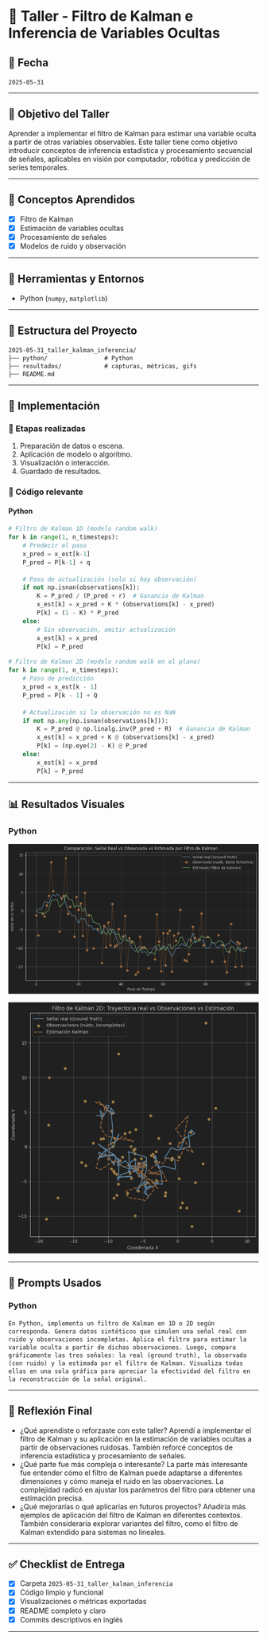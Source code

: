 # 🧪 Taller - Filtro de Kalman e Inferencia de Variables Ocultas

## 📅 Fecha
`2025-05-31`

---

## 🎯 Objetivo del Taller

Aprender a implementar el filtro de Kalman para estimar una variable oculta a partir de otras variables observables.
Este taller tiene como objetivo introducir conceptos de inferencia estadística y procesamiento secuencial de señales, aplicables en visión por computador, robótica y predicción de series temporales.

---

## 🧠 Conceptos Aprendidos

- [X] Filtro de Kalman
- [X] Estimación de variables ocultas
- [X] Procesamiento de señales
- [X] Modelos de ruido y observación

---

## 🔧 Herramientas y Entornos

- Python (`numpy`, `matplotlib`)

---

## 📁 Estructura del Proyecto

```
2025-05-31_taller_kalman_inferencia/
├── python/                # Python
├── resultados/            # capturas, métricas, gifs
├── README.md
```

---

## 🧪 Implementación


### 🔹 Etapas realizadas
1. Preparación de datos o escena.
2. Aplicación de modelo o algoritmo.
3. Visualización o interacción.
4. Guardado de resultados.


### 🔹 Código relevante


#### Python

```python
# Filtro de Kalman 1D (modelo random walk)
for k in range(1, n_timesteps):
    # Predecir el paso
    x_pred = x_est[k-1]
    P_pred = P[k-1] + q

    # Paso de actualización (solo si hay observación)
    if not np.isnan(observations[k]):
        K = P_pred / (P_pred + r)  # Ganancia de Kalman
        x_est[k] = x_pred + K * (observations[k] - x_pred)
        P[k] = (1 - K) * P_pred
    else:
        # Sin observación, omitir actualización
        x_est[k] = x_pred
        P[k] = P_pred
```

```python
# Filtro de Kalman 2D (modelo random walk en el plano)
for k in range(1, n_timesteps):
    # Paso de predicción
    x_pred = x_est[k - 1]
    P_pred = P[k - 1] + Q

    # Actualización si la observación no es NaN
    if not np.any(np.isnan(observations[k])):
        K = P_pred @ np.linalg.inv(P_pred + R)  # Ganancia de Kalman
        x_est[k] = x_pred + K @ (observations[k] - x_pred)
        P[k] = (np.eye(2) - K) @ P_pred
    else:
        x_est[k] = x_pred
        P[k] = P_pred
```




---
## 📊 Resultados Visuales

### Python
![Test1D](resultados/TestFiltro1D.png)

![Test2D](resultados/TestFiltro2D.png)


---

## 🧩 Prompts Usados

### Python
```text
En Python, implementa un filtro de Kalman en 1D o 2D según corresponda. Genera datos sintéticos que simulen una señal real con ruido y observaciones incompletas. Aplica el filtro para estimar la variable oculta a partir de dichas observaciones. Luego, compara gráficamente las tres señales: la real (ground truth), la observada (con ruido) y la estimada por el filtro de Kalman. Visualiza todas ellas en una sola gráfica para apreciar la efectividad del filtro en la reconstrucción de la señal original.
```


---

## 💬 Reflexión Final

- ¿Qué aprendiste o reforzaste con este taller?
Aprendí a implementar el filtro de Kalman y su aplicación en la estimación de variables ocultas a partir de observaciones ruidosas. También reforcé conceptos de inferencia estadística y procesamiento de señales.
- ¿Qué parte fue más compleja o interesante?
La parte más interesante fue entender cómo el filtro de Kalman puede adaptarse a diferentes dimensiones y cómo maneja el ruido en las observaciones. La complejidad radicó en ajustar los parámetros del filtro para obtener una estimación precisa.
- ¿Qué mejorarías o qué aplicarías en futuros proyectos?
Añadiría más ejemplos de aplicación del filtro de Kalman en diferentes contextos. También consideraría explorar variantes del filtro, como el filtro de Kalman extendido para sistemas no lineales.

---

## ✅ Checklist de Entrega

- [X] Carpeta `2025-05-31_taller_kalman_inferencia`
- [X] Código limpio y funcional
- [X] Visualizaciones o métricas exportadas
- [X] README completo y claro
- [X] Commits descriptivos en inglés

---